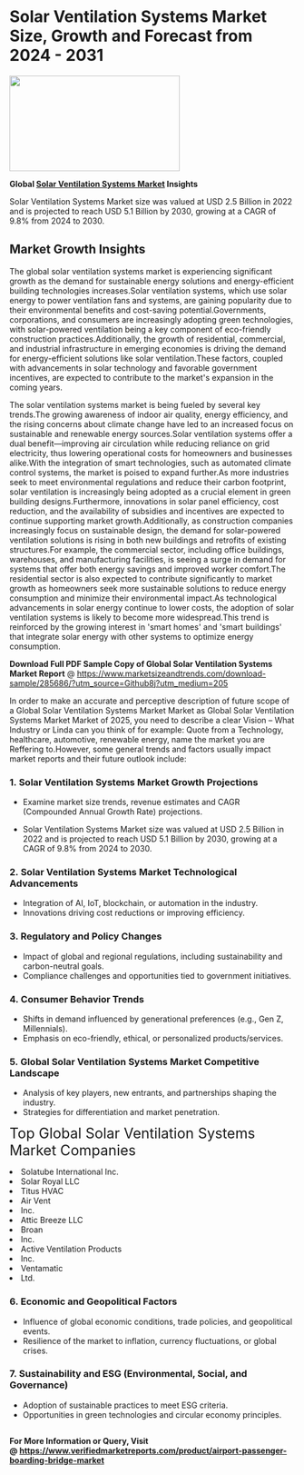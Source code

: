 <H1>Solar Ventilation Systems Market Size, Growth and Forecast from 2024 - 2031</H1><img class="aligncenter size-medium wp-image-584254" src="https://thirdeyenews.in/wp-content/uploads/2024/09/Global-Market-Research-300x168.jpeg" alt="" width="300" height="168" /><p><strong>Global&nbsp;<a href="https://www.marketsizeandtrends.com/download-sample/285686/?utm_source=Github8j?utm_medium=205">Solar Ventilation Systems Market</a> Insights</strong></p><p>Solar Ventilation Systems Market size was valued at USD 2.5 Billion in 2022 and is projected to reach USD 5.1 Billion by 2030, growing at a CAGR of 9.8% from 2024 to 2030.</p><p><h2>Market Growth Insights</h2> <p>The global solar ventilation systems market is experiencing significant growth as the demand for sustainable energy solutions and energy-efficient building technologies increases.Solar ventilation systems, which use solar energy to power ventilation fans and systems, are gaining popularity due to their environmental benefits and cost-saving potential.Governments, corporations, and consumers are increasingly adopting green technologies, with solar-powered ventilation being a key component of eco-friendly construction practices.Additionally, the growth of residential, commercial, and industrial infrastructure in emerging economies is driving the demand for energy-efficient solutions like solar ventilation.These factors, coupled with advancements in solar technology and favorable government incentives, are expected to contribute to the market's expansion in the coming years.</p> <p>The solar ventilation systems market is being fueled by several key trends.The growing awareness of indoor air quality, energy efficiency, and the rising concerns about climate change have led to an increased focus on sustainable and renewable energy sources.Solar ventilation systems offer a dual benefit—improving air circulation while reducing reliance on grid electricity, thus lowering operational costs for homeowners and businesses alike.With the integration of smart technologies, such as automated climate control systems, the market is poised to expand further.As more industries seek to meet environmental regulations and reduce their carbon footprint, solar ventilation is increasingly being adopted as a crucial element in green building designs.Furthermore, innovations in solar panel efficiency, cost reduction, and the availability of subsidies and incentives are expected to continue supporting market growth.Additionally, as construction companies increasingly focus on sustainable design, the demand for solar-powered ventilation solutions is rising in both new buildings and retrofits of existing structures.For example, the commercial sector, including office buildings, warehouses, and manufacturing facilities, is seeing a surge in demand for systems that offer both energy savings and improved worker comfort.The residential sector is also expected to contribute significantly to market growth as homeowners seek more sustainable solutions to reduce energy consumption and minimize their environmental impact.As technological advancements in solar energy continue to lower costs, the adoption of solar ventilation systems is likely to become more widespread.This trend is reinforced by the growing interest in 'smart homes' and 'smart buildings' that integrate solar energy with other systems to optimize energy consumption.<p><span class=""><strong>Download Full PDF Sample Copy of Global Solar Ventilation Systems Market Report</strong> @ <a href="https://www.marketsizeandtrends.com/download-sample/285686/?utm_source=Github8j?utm_medium=205" target="_blank">https://www.marketsizeandtrends.com/download-sample/285686/?utm_source=Github8j?utm_medium=205</a></span></p><p>In order to make an accurate and perceptive description of future scope of a Global&nbsp;Solar Ventilation Systems Market Market as Global&nbsp;Solar Ventilation Systems Market Market of 2025, you need to describe a clear Vision &ndash; What Industry or Linda can you think of for example: Quote from a Technology, healthcare, automotive, renewable energy, name the market you are Reffering to.However, some general trends and factors usually impact market reports and their future outlook include:</p><h3>1.&nbsp;<strong>Solar Ventilation Systems Market Growth Projections</strong></h3><ul><li>Examine market size trends, revenue estimates and CAGR (Compounded Annual Growth Rate) projections.</li><li><p>Solar Ventilation Systems Market size was valued at USD 2.5 Billion in 2022 and is projected to reach USD 5.1 Billion by 2030, growing at a CAGR of 9.8% from 2024 to 2030.</p></li></ul><h3>2.&nbsp;<strong>Solar Ventilation Systems Market Technological Advancements</strong></h3><ul><li>Integration of AI, IoT, blockchain, or automation in the industry.</li><li>Innovations driving cost reductions or improving efficiency.</li></ul><h3>3.&nbsp;<strong>Regulatory and Policy Changes</strong></h3><ul><li>Impact of global and regional regulations, including sustainability and carbon-neutral goals.</li><li>Compliance challenges and opportunities tied to government initiatives.</li></ul><h3>4.&nbsp;<strong>Consumer Behavior Trends</strong></h3><ul><li>Shifts in demand influenced by generational preferences (e.g., Gen Z, Millennials).</li><li>Emphasis on eco-friendly, ethical, or personalized products/services.</li></ul><h3>5.&nbsp;<strong>Global Solar Ventilation Systems Market Competitive Landscape</strong></h3><ul><li>Analysis of key players, new entrants, and partnerships shaping the industry.</li><li>Strategies for differentiation and market penetration.</li></ul><p data-pm-slice="1 1 []"><span style="color: inherit; font-family: inherit; font-size: 25px;">Top Global Solar Ventilation Systems Market Companies</span></p><div class="" data-test-id=""><p><li>Solatube International Inc.</li><li> Solar Royal LLC</li><li> Titus HVAC</li><li> Air Vent</li><li> Inc.</li><li> Attic Breeze LLC</li><li> Broan</li><li> Inc.</li><li> Active Ventilation Products</li><li> Inc.</li><li> Ventamatic</li><li> Ltd.</li></p></div><h3>6.&nbsp;<strong>Economic and Geopolitical Factors</strong></h3><ul><li>Influence of global economic conditions, trade policies, and geopolitical events.</li><li>Resilience of the market to inflation, currency fluctuations, or global crises.</li></ul><h3>7.&nbsp;<strong>Sustainability and ESG (Environmental, Social, and Governance)</strong></h3><ul><li>Adoption of sustainable practices to meet ESG criteria.</li><li>Opportunities in green technologies and circular economy principles.</li></ul><h2><strong style="font-size: 14px;">For More Information or Query, Visit @&nbsp;</strong><a style="background-color: #ffffff; font-size: 14px;" href="https://www.marketsizeandtrends.com/report/solar-ventilation-systems-market/" target="_blank">https://www.verifiedmarketreports.com/product/airport-passenger-boarding-bridge-market</a></h2>